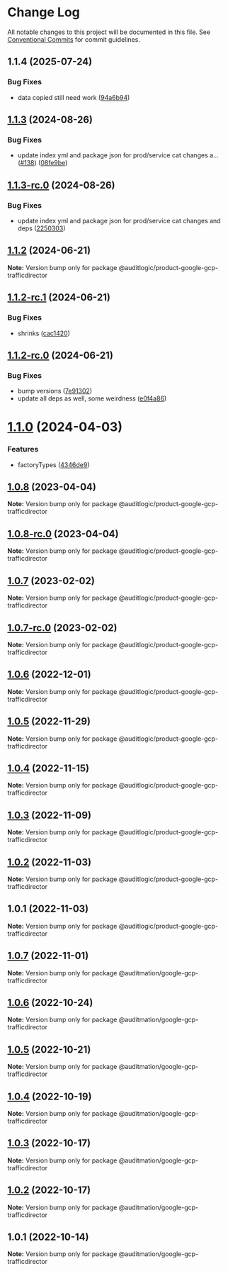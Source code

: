 # Change Log

All notable changes to this project will be documented in this file.
See [Conventional Commits](https://conventionalcommits.org) for commit guidelines.

## 1.1.4 (2025-07-24)


### Bug Fixes

* data copied still need work ([94a6b94](https://github.com/zerobias-org/product/commit/94a6b942fb0516367548599d739529536132755a))





## [1.1.3](https://github.com/auditlogic/product/compare/@auditlogic/product-google-gcp-trafficdirector@1.1.2...@auditlogic/product-google-gcp-trafficdirector@1.1.3) (2024-08-26)


### Bug Fixes

* update index yml and package json for prod/service cat changes a… ([#138](https://github.com/auditlogic/product/issues/138)) ([08fe9be](https://github.com/auditlogic/product/commit/08fe9beb1c8457462a19bc69caa02e6212d97e1a))





## [1.1.3-rc.0](https://github.com/auditlogic/product/compare/@auditlogic/product-google-gcp-trafficdirector@1.1.2...@auditlogic/product-google-gcp-trafficdirector@1.1.3-rc.0) (2024-08-26)


### Bug Fixes

* update index yml and package json for prod/service cat changes and deps ([2250303](https://github.com/auditlogic/product/commit/225030363a363608240135b7ebed386b28f01e4b))





## [1.1.2](https://github.com/auditlogic/product/compare/@auditlogic/product-google-gcp-trafficdirector@1.1.2-rc.1...@auditlogic/product-google-gcp-trafficdirector@1.1.2) (2024-06-21)

**Note:** Version bump only for package @auditlogic/product-google-gcp-trafficdirector





## [1.1.2-rc.1](https://github.com/auditlogic/product/compare/@auditlogic/product-google-gcp-trafficdirector@1.1.2-rc.0...@auditlogic/product-google-gcp-trafficdirector@1.1.2-rc.1) (2024-06-21)


### Bug Fixes

* shrinks ([cac1420](https://github.com/auditlogic/product/commit/cac14200fefcd8183ab69fe89a47bd3f70f563e9))





## [1.1.2-rc.0](https://github.com/auditlogic/product/compare/@auditlogic/product-google-gcp-trafficdirector@1.1.0...@auditlogic/product-google-gcp-trafficdirector@1.1.2-rc.0) (2024-06-21)


### Bug Fixes

* bump versions ([7e91302](https://github.com/auditlogic/product/commit/7e913023b8b312150ed7762c32fbbe616be71de5))
* update all deps as well, some weirdness ([e0f4a86](https://github.com/auditlogic/product/commit/e0f4a864714e2d3de6bbf3da014d5312fe53be2f))





# [1.1.0](https://github.com/auditlogic/product/compare/@auditlogic/product-google-gcp-trafficdirector@1.0.8...@auditlogic/product-google-gcp-trafficdirector@1.1.0) (2024-04-03)


### Features

* factoryTypes ([4346de9](https://github.com/auditlogic/product/commit/4346de92693aee892fccf725338ffc7b80ab182b))





## [1.0.8](https://github.com/auditlogic/product/compare/@auditlogic/product-google-gcp-trafficdirector@1.0.7...@auditlogic/product-google-gcp-trafficdirector@1.0.8) (2023-04-04)

**Note:** Version bump only for package @auditlogic/product-google-gcp-trafficdirector





## [1.0.8-rc.0](https://github.com/auditlogic/product/compare/@auditlogic/product-google-gcp-trafficdirector@1.0.7...@auditlogic/product-google-gcp-trafficdirector@1.0.8-rc.0) (2023-04-04)

**Note:** Version bump only for package @auditlogic/product-google-gcp-trafficdirector





## [1.0.7](https://github.com/auditlogic/product/compare/@auditlogic/product-google-gcp-trafficdirector@1.0.6...@auditlogic/product-google-gcp-trafficdirector@1.0.7) (2023-02-02)

**Note:** Version bump only for package @auditlogic/product-google-gcp-trafficdirector





## [1.0.7-rc.0](https://github.com/auditlogic/product/compare/@auditlogic/product-google-gcp-trafficdirector@1.0.6...@auditlogic/product-google-gcp-trafficdirector@1.0.7-rc.0) (2023-02-02)

**Note:** Version bump only for package @auditlogic/product-google-gcp-trafficdirector





## [1.0.6](https://github.com/auditlogic/product/compare/@auditlogic/product-google-gcp-trafficdirector@1.0.5...@auditlogic/product-google-gcp-trafficdirector@1.0.6) (2022-12-01)

**Note:** Version bump only for package @auditlogic/product-google-gcp-trafficdirector





## [1.0.5](https://github.com/auditlogic/product/compare/@auditlogic/product-google-gcp-trafficdirector@1.0.4...@auditlogic/product-google-gcp-trafficdirector@1.0.5) (2022-11-29)

**Note:** Version bump only for package @auditlogic/product-google-gcp-trafficdirector





## [1.0.4](https://github.com/auditlogic/product/compare/@auditlogic/product-google-gcp-trafficdirector@1.0.3...@auditlogic/product-google-gcp-trafficdirector@1.0.4) (2022-11-15)

**Note:** Version bump only for package @auditlogic/product-google-gcp-trafficdirector





## [1.0.3](https://github.com/auditlogic/product/compare/@auditlogic/product-google-gcp-trafficdirector@1.0.2...@auditlogic/product-google-gcp-trafficdirector@1.0.3) (2022-11-09)

**Note:** Version bump only for package @auditlogic/product-google-gcp-trafficdirector





## [1.0.2](https://github.com/auditlogic/product/compare/@auditlogic/product-google-gcp-trafficdirector@1.0.1...@auditlogic/product-google-gcp-trafficdirector@1.0.2) (2022-11-03)

**Note:** Version bump only for package @auditlogic/product-google-gcp-trafficdirector





## 1.0.1 (2022-11-03)

**Note:** Version bump only for package @auditlogic/product-google-gcp-trafficdirector





## [1.0.7](https://github.com/auditmation/store-content/compare/@auditmation/google-gcp-trafficdirector@1.0.6...@auditmation/google-gcp-trafficdirector@1.0.7) (2022-11-01)

**Note:** Version bump only for package @auditmation/google-gcp-trafficdirector





## [1.0.6](https://github.com/auditmation/store-content/compare/@auditmation/google-gcp-trafficdirector@1.0.5...@auditmation/google-gcp-trafficdirector@1.0.6) (2022-10-24)

**Note:** Version bump only for package @auditmation/google-gcp-trafficdirector





## [1.0.5](https://github.com/auditmation/store-content/compare/@auditmation/google-gcp-trafficdirector@1.0.4...@auditmation/google-gcp-trafficdirector@1.0.5) (2022-10-21)

**Note:** Version bump only for package @auditmation/google-gcp-trafficdirector





## [1.0.4](https://github.com/auditmation/store-content/compare/@auditmation/google-gcp-trafficdirector@1.0.3...@auditmation/google-gcp-trafficdirector@1.0.4) (2022-10-19)

**Note:** Version bump only for package @auditmation/google-gcp-trafficdirector





## [1.0.3](https://github.com/auditmation/store-content/compare/@auditmation/google-gcp-trafficdirector@1.0.2...@auditmation/google-gcp-trafficdirector@1.0.3) (2022-10-17)

**Note:** Version bump only for package @auditmation/google-gcp-trafficdirector





## [1.0.2](https://github.com/auditmation/store-content/compare/@auditmation/google-gcp-trafficdirector@1.0.1...@auditmation/google-gcp-trafficdirector@1.0.2) (2022-10-17)

**Note:** Version bump only for package @auditmation/google-gcp-trafficdirector





## 1.0.1 (2022-10-14)

**Note:** Version bump only for package @auditmation/google-gcp-trafficdirector
